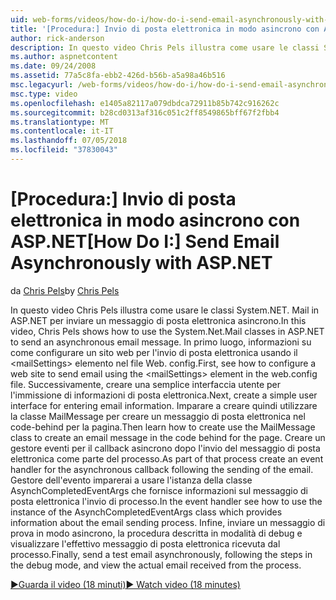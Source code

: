 ```yaml
---
uid: web-forms/videos/how-do-i/how-do-i-send-email-asynchronously-with-aspnet
title: '[Procedura:] Invio di posta elettronica in modo asincrono con ASP.NET | Microsoft Docs'
author: rick-anderson
description: In questo video Chris Pels illustra come usare le classi System.NET. Mail in ASP.NET per inviare un messaggio di posta elettronica asincrono. In primo luogo, informazioni su come configurare un intervento di servizio web...
ms.author: aspnetcontent
ms.date: 09/24/2008
ms.assetid: 77a5c8fa-ebb2-426d-b56b-a5a98a46b516
msc.legacyurl: /web-forms/videos/how-do-i/how-do-i-send-email-asynchronously-with-aspnet
msc.type: video
ms.openlocfilehash: e1405a82117a079dbdca72911b85b742c916262c
ms.sourcegitcommit: b28cd0313af316c051c2ff8549865bff67f2fbb4
ms.translationtype: MT
ms.contentlocale: it-IT
ms.lasthandoff: 07/05/2018
ms.locfileid: "37830043"
---
```

<a name="how-do-i-send-email-asynchronously-with-aspnet"></a><span data-ttu-id="b9990-104">[Procedura:] Invio di posta elettronica in modo asincrono con ASP.NET</span><span class="sxs-lookup"><span data-stu-id="b9990-104">[How Do I:] Send Email Asynchronously with ASP.NET</span></span>
====================
<span data-ttu-id="b9990-105">da [Chris Pels](https://twitter.com/chrispels)</span><span class="sxs-lookup"><span data-stu-id="b9990-105">by [Chris Pels](https://twitter.com/chrispels)</span></span>

<span data-ttu-id="b9990-106">In questo video Chris Pels illustra come usare le classi System.NET. Mail in ASP.NET per inviare un messaggio di posta elettronica asincrono.</span><span class="sxs-lookup"><span data-stu-id="b9990-106">In this video, Chris Pels shows how to use the System.Net.Mail classes in ASP.NET to send an asynchronous email message.</span></span> <span data-ttu-id="b9990-107">In primo luogo, informazioni su come configurare un sito web per l'invio di posta elettronica usando il &lt;mailSettings&gt; elemento nel file Web. config.</span><span class="sxs-lookup"><span data-stu-id="b9990-107">First, see how to configure a web site to send email using the &lt;mailSettings&gt; element in the web.config file.</span></span> <span data-ttu-id="b9990-108">Successivamente, creare una semplice interfaccia utente per l'immissione di informazioni di posta elettronica.</span><span class="sxs-lookup"><span data-stu-id="b9990-108">Next, create a simple user interface for entering email information.</span></span> <span data-ttu-id="b9990-109">Imparare a creare quindi utilizzare la classe MailMessage per creare un messaggio di posta elettronica nel code-behind per la pagina.</span><span class="sxs-lookup"><span data-stu-id="b9990-109">Then learn how to create use the MailMessage class to create an email message in the code behind for the page.</span></span> <span data-ttu-id="b9990-110">Creare un gestore eventi per il callback asincrono dopo l'invio del messaggio di posta elettronica come parte del processo.</span><span class="sxs-lookup"><span data-stu-id="b9990-110">As part of that process create an event handler for the asynchronous callback following the sending of the email.</span></span> <span data-ttu-id="b9990-111">Gestore dell'evento imparerai a usare l'istanza della classe AsynchCompletedEventArgs che fornisce informazioni sul messaggio di posta elettronica l'invio di processo.</span><span class="sxs-lookup"><span data-stu-id="b9990-111">In the event handler see how to use the instance of the AsynchCompletedEventArgs class which provides information about the email sending process.</span></span> <span data-ttu-id="b9990-112">Infine, inviare un messaggio di prova in modo asincrono, la procedura descritta in modalità di debug e visualizzare l'effettivo messaggio di posta elettronica ricevuta dal processo.</span><span class="sxs-lookup"><span data-stu-id="b9990-112">Finally, send a test email asynchronously, following the steps in the debug mode, and view the actual email received from the process.</span></span>

[<span data-ttu-id="b9990-113">&#9654;Guarda il video (18 minuti)</span><span class="sxs-lookup"><span data-stu-id="b9990-113">&#9654; Watch video (18 minutes)</span></span>](https://channel9.msdn.com/Blogs/ASP-NET-Site-Videos/how-do-i-send-email-asynchronously-with-aspnet)
